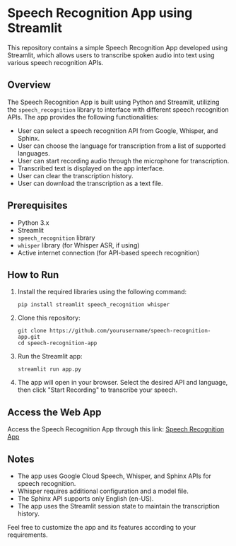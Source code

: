 # Speech Recognition App using Streamlit

This repository contains a simple Speech Recognition App developed using Streamlit, which allows users to transcribe spoken audio into text using various speech recognition APIs.

## Overview

The Speech Recognition App is built using Python and Streamlit, utilizing the `speech_recognition` library to interface with different speech recognition APIs. The app provides the following functionalities:

- User can select a speech recognition API from Google, Whisper, and Sphinx.
- User can choose the language for transcription from a list of supported languages.
- User can start recording audio through the microphone for transcription.
- Transcribed text is displayed on the app interface.
- User can clear the transcription history.
- User can download the transcription as a text file.

## Prerequisites

- Python 3.x
- Streamlit
- `speech_recognition` library
- `whisper` library (for Whisper ASR, if using)
- Active internet connection (for API-based speech recognition)

## How to Run

1. Install the required libraries using the following command:
   
   ```
   pip install streamlit speech_recognition whisper
   ```

2. Clone this repository:

   ```
   git clone https://github.com/yourusername/speech-recognition-app.git
   cd speech-recognition-app
   ```

3. Run the Streamlit app:

   ```
   streamlit run app.py
   ```

4. The app will open in your browser. Select the desired API and language, then click "Start Recording" to transcribe your speech.

## Access the Web App

Access the Speech Recognition App through this link: [Speech Recognition App](https://speechrecognition-sehtel9fwvhk75n3c5hcxk.streamlit.app/)

## Notes

- The app uses Google Cloud Speech, Whisper, and Sphinx APIs for speech recognition.
- Whisper requires additional configuration and a model file.
- The Sphinx API supports only English (en-US).
- The app uses the Streamlit session state to maintain the transcription history.

Feel free to customize the app and its features according to your requirements.
